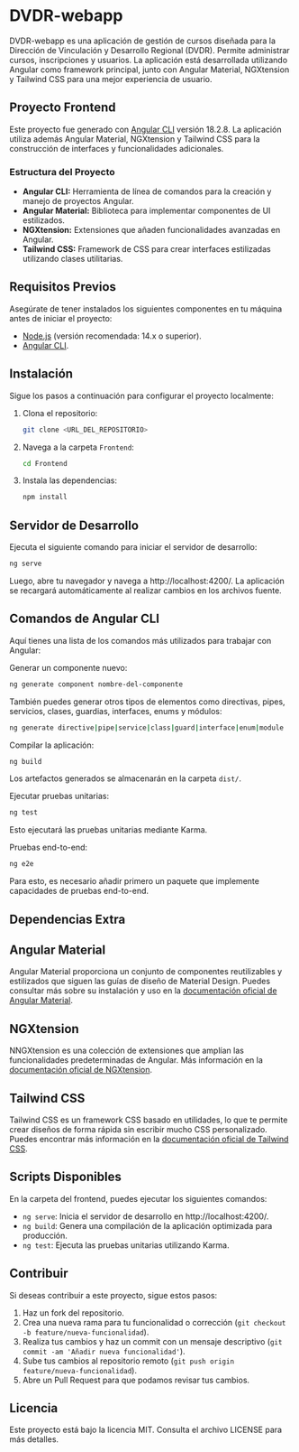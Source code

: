 ﻿# DVDR-webapp

DVDR-webapp es una aplicación de gestión de cursos diseñada para la Dirección de Vinculación y Desarrollo Regional (DVDR). Permite administrar cursos, inscripciones y usuarios. La aplicación está desarrollada utilizando Angular como framework principal, junto con Angular Material, NGXtension y Tailwind CSS para una mejor experiencia de usuario.

## Proyecto Frontend

Este proyecto fue generado con [Angular CLI](https://github.com/angular/angular-cli) versión 18.2.8. La aplicación utiliza además Angular Material, NGXtension y Tailwind CSS para la construcción de interfaces y funcionalidades adicionales.

### Estructura del Proyecto

- **Angular CLI:** Herramienta de línea de comandos para la creación y manejo de proyectos Angular.
- **Angular Material:** Biblioteca para implementar componentes de UI estilizados.
- **NGXtension:** Extensiones que añaden funcionalidades avanzadas en Angular.
- **Tailwind CSS:** Framework de CSS para crear interfaces estilizadas utilizando clases utilitarias.

## Requisitos Previos

Asegúrate de tener instalados los siguientes componentes en tu máquina antes de iniciar el proyecto:

- [Node.js](https://nodejs.org/) (versión recomendada: 14.x o superior).
- [Angular CLI](https://angular.dev/cli).

## Instalación

Sigue los pasos a continuación para configurar el proyecto localmente:

1. Clona el repositorio:
   ```sh
   git clone <URL_DEL_REPOSITORIO>
   ```
2. Navega a la carpeta `Frontend`:
   ```sh
   cd Frontend
   ```
3. Instala las dependencias:
   ```sh
   npm install
   ```

## Servidor de Desarrollo

Ejecuta el siguiente comando para iniciar el servidor de desarrollo:

```sh
ng serve
```

Luego, abre tu navegador y navega a http://localhost:4200/. La aplicación se recargará automáticamente al realizar cambios en los archivos fuente.

## Comandos de Angular CLI

Aquí tienes una lista de los comandos más utilizados para trabajar con Angular:

Generar un componente nuevo:

```sh
ng generate component nombre-del-componente
```

También puedes generar otros tipos de elementos como directivas, pipes, servicios, clases, guardias, interfaces, enums y módulos:

```sh
ng generate directive|pipe|service|class|guard|interface|enum|module
```

Compilar la aplicación:

```sh
ng build
```

Los artefactos generados se almacenarán en la carpeta `dist/`.

Ejecutar pruebas unitarias:

```sh
ng test
```

Esto ejecutará las pruebas unitarias mediante Karma.

Pruebas end-to-end:

```sh
ng e2e
```

Para esto, es necesario añadir primero un paquete que implemente capacidades de pruebas end-to-end.

## Dependencias Extra

## Angular Material

Angular Material proporciona un conjunto de componentes reutilizables y estilizados que siguen las guías de diseño de Material Design. Puedes consultar más sobre su instalación y uso en la [documentación oficial de Angular Material](https://material.angular.io/).

## NGXtension

NNGXtension es una colección de extensiones que amplían las funcionalidades predeterminadas de Angular. Más información en la [documentación oficial de NGXtension](https://github.com/ngxtension/ngxtension).

## Tailwind CSS

Tailwind CSS es un framework CSS basado en utilidades, lo que te permite crear diseños de forma rápida sin escribir mucho CSS personalizado. Puedes encontrar más información en la [documentación oficial de Tailwind CSS](https://tailwindcss.com/).

## Scripts Disponibles

En la carpeta del frontend, puedes ejecutar los siguientes comandos:

- `ng serve`: Inicia el servidor de desarrollo en http://localhost:4200/.
- `ng build`: Genera una compilación de la aplicación optimizada para producción.
- `ng test`: Ejecuta las pruebas unitarias utilizando Karma.

## Contribuir

Si deseas contribuir a este proyecto, sigue estos pasos:

1. Haz un fork del repositorio.
2. Crea una nueva rama para tu funcionalidad o corrección (`git checkout -b feature/nueva-funcionalidad`).
3. Realiza tus cambios y haz un commit con un mensaje descriptivo (`git commit -am 'Añadir nueva funcionalidad'`).
4. Sube tus cambios al repositorio remoto (`git push origin feature/nueva-funcionalidad`).
5. Abre un Pull Request para que podamos revisar tus cambios.

## Licencia

Este proyecto está bajo la licencia MIT. Consulta el archivo LICENSE para más detalles.
